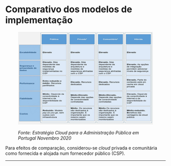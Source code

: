 # Comparativo dos modelos de implementação

<figure><img src="../../.gitbook/assets/ComparacaoModelosImplementacaoCloud.png" alt=""><figcaption><p><em>Fonte: Estratégia Cloud para a Administração Pública em Portugal Novembro 2020</em></p></figcaption></figure>

Para efeitos de comparação, considerou-se _cloud_ privada e comunitária como fornecida e alojada num fornecedor público (CSP).

***

